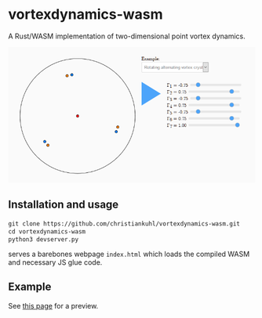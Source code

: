 # vortexdynamics-wasm
A Rust/WASM implementation of two-dimensional point vortex dynamics.

![vortexdynamics-wasm](https://github.com/christiankuhl/vortexdynamics-wasm/blob/master/screenshot.png "vortexdynamics-wasm")

## Installation and usage

```
git clone https://github.com/christiankuhl/vortexdynamics-wasm.git
cd vortexdynamics-wasm
python3 devserver.py
```
serves a barebones webpage `index.html` which loads the compiled WASM and necessary JS glue code.

## Example
 See [this page](https://www.musicofreason.de/vortices) for a preview.
